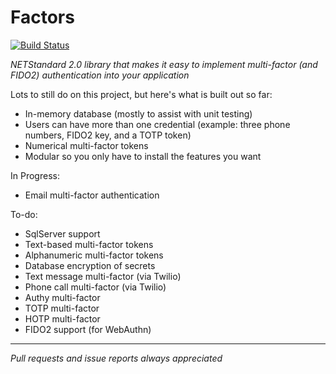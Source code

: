 # Factors
[![Build Status](https://travis-ci.org/bradmb/factors.svg?branch=master)](https://travis-ci.org/bradmb/factors)

*NETStandard 2.0 library that makes it easy to implement multi-factor (and FIDO2) authentication into your application*

Lots to still do on this project, but here's what is built out so far:
* In-memory database (mostly to assist with unit testing)
* Users can have more than one credential (example: three phone numbers, FIDO2 key, and a TOTP token)
* Numerical multi-factor tokens
* Modular so you only have to install the features you want

In Progress:
* Email multi-factor authentication

To-do:
* SqlServer support
* Text-based multi-factor tokens
* Alphanumeric multi-factor tokens
* Database encryption of secrets
* Text message multi-factor (via Twilio)
* Phone call multi-factor (via Twilio)
* Authy multi-factor
* TOTP multi-factor
* HOTP multi-factor
* FIDO2 support (for WebAuthn)

----------

*Pull requests and issue reports always appreciated*

